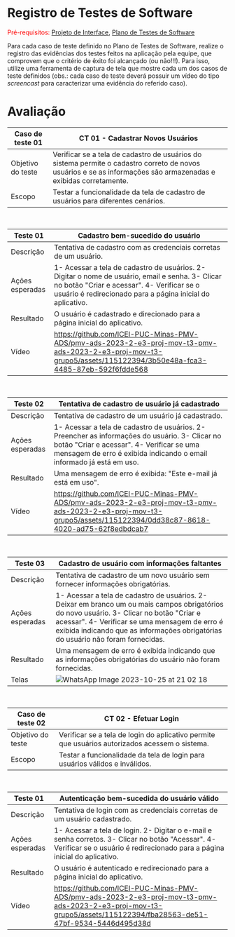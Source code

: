 # Registro de Testes de Software

<span style="color:red">Pré-requisitos: <a href="3-Projeto de Interface.md"> Projeto de Interface</a></span>, <a href="8-Plano de Testes de Software.md"> Plano de Testes de Software</a>

Para cada caso de teste definido no Plano de Testes de Software, realize o registro das evidências dos testes feitos na aplicação pela equipe, que comprovem que o critério de êxito foi alcançado (ou não!!!). Para isso, utilize uma ferramenta de captura de tela que mostre cada um dos casos de teste definidos (obs.: cada caso de teste deverá possuir um vídeo do tipo _screencast_ para caracterizar uma evidência do referido caso).

# Avaliação 

| Caso de teste 01     |  CT 01 - Cadastrar Novos Usuários                                                                   | 
| ------- | ------------------------------------------------------------------------------------------------------------ | 
| Objetivo do teste | Verificar se a tela de cadastro de usuários do sistema permite o cadastro correto de novos usuários e se as informações são armazenadas e exibidas corretamente. | 
| Escopo | Testar a funcionalidade da tela de cadastro de usuários para diferentes cenários. |

<br>


| Teste 01     |  Cadastro bem-sucedido do usuário                                                                  | 
| ------- | ------------------------------------------------------------------------------------------------------------ | 
| Descrição | Tentativa de cadastro com as credenciais corretas de um usuário. | 
| Ações esperadas | 1- Acessar a tela de cadastro de usuários. 2- Digitar o nome de usuário, email e senha. 3- Clicar no botão "Criar e acessar". 4- Verificar se o usuário é redirecionado para a página inicial do aplicativo. |
| Resultado | O usuário é cadastrado e direcionado para a página inicial do aplicativo. |
| Vídeo | https://github.com/ICEI-PUC-Minas-PMV-ADS/pmv-ads-2023-2-e3-proj-mov-t3-pmv-ads-2023-2-e3-proj-mov-t3-grupo5/assets/115122394/3b50e48a-fca3-4485-87eb-592f6fdde568|

<br>

| Teste 02     |  Tentativa de cadastro de usuário já cadastrado                                                                  | 
| ------- | ------------------------------------------------------------------------------------------------------------ | 
| Descrição |  Tentativa de cadastro de um usuário já cadastrado. | 
| Ações esperadas | 1- Acessar a tela de cadastro de usuários. 2- Preencher as informações do usuário. 3- Clicar no botão "Criar e acessar". 4- Verificar se uma mensagem de erro é exibida indicando o email informado já está em uso. |
| Resultado | Uma mensagem de erro é exibida: "Este e-mail já está em uso". |
| Vídeo | https://github.com/ICEI-PUC-Minas-PMV-ADS/pmv-ads-2023-2-e3-proj-mov-t3-pmv-ads-2023-2-e3-proj-mov-t3-grupo5/assets/115122394/0dd38c87-8618-4020-ad75-62f8edbdcab7 |

<br>

| Teste 03     |  Cadastro de usuário com informações faltantes                                                    | 
| ------- | ------------------------------------------------------------------------------------------------------------ | 
| Descrição |  Tentativa de cadastro de um novo usuário sem fornecer informações obrigatórias. | 
| Ações esperadas | 1- Acessar a tela de cadastro de usuários. 2- Deixar em branco um ou mais campos obrigatórios do novo usuário. 3- Clicar no botão "Criar e acessar". 4- Verificar se uma mensagem de erro é exibida indicando que as informações obrigatórias do usuário não foram fornecidas. |
| Resultado | Uma mensagem de erro é exibida indicando que as informações obrigatórias do usuário não foram fornecidas. |
| Telas | ![WhatsApp Image 2023-10-25 at 21 02 18](https://github.com/ICEI-PUC-Minas-PMV-ADS/pmv-ads-2023-2-e3-proj-mov-t3-pmv-ads-2023-2-e3-proj-mov-t3-grupo5/assets/115122394/06d7026a-218e-4e23-b758-84f6238825f2) |

<br>

| Caso de teste 02     |  CT 02 - Efetuar Login                                                                   | 
| ------- | ------------------------------------------------------------------------------------------------------------ | 
| Objetivo do teste | Verificar se a tela de login do aplicativo permite que usuários autorizados acessem o sistema.| 
| Escopo | Testar a funcionalidade da tela de login para usuários válidos e inválidos. |

<br>

| Teste 01     |  Autenticação bem-sucedida do usuário válido                                                                  | 
| ------- | ------------------------------------------------------------------------------------------------------------ | 
| Descrição | Tentativa de login com as credenciais corretas de um usuário cadastrado. | 
| Ações esperadas | 1- Acessar a tela de login. 2- Digitar o e-mail e senha corretos. 3- Clicar no botão "Acessar". 4- Verificar se o usuário é redirecionado para a página inicial do aplicativo. |
| Resultado | O usuário é autenticado e redirecionado para a página inicial do aplicativo. |
| Vídeo | https://github.com/ICEI-PUC-Minas-PMV-ADS/pmv-ads-2023-2-e3-proj-mov-t3-pmv-ads-2023-2-e3-proj-mov-t3-grupo5/assets/115122394/fba28563-de51-47bf-9534-5446d495d38d|

<br>

